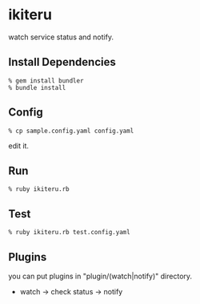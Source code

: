 ikiteru
=======
watch service status and notify.


Install Dependencies
--------------------

    % gem install bundler
    % bundle install


Config
------

    % cp sample.config.yaml config.yaml

edit it.


Run
---

    % ruby ikiteru.rb


Test
----

    % ruby ikiteru.rb test.config.yaml

Plugins
-------

you can put plugins in "plugin/(watch|notify)" directory.

* watch -> check status -> notify
